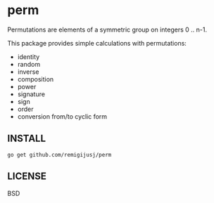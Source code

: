 perm
=========
Permutations are elements of a symmetric group on integers 0 .. n-1.

This package provides simple calculations with permutations:
* identity
* random
* inverse
* composition
* power
* signature
* sign
* order
* conversion from/to cyclic form

INSTALL
-------
	go get github.com/remigijusj/perm

LICENSE
-------
BSD
